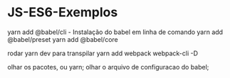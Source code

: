 # JS-ES6-Exemplos

yarn add @babel/cli - Instalação do babel em linha de comando
yarn add @babel/preset
yarn add @babel/core

rodar yarn dev para transpilar
yarn add webpack webpack-cli -D

olhar os pacotes, ou yarn;
olhar o arquivo de configuracao do babel;
